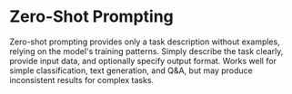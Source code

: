 # Zero-Shot Prompting

Zero-shot prompting provides only a task description without examples, relying on the model's training patterns. Simply describe the task clearly, provide input data, and optionally specify output format. Works well for simple classification, text generation, and Q&A, but may produce inconsistent results for complex tasks.